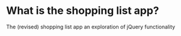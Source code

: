 # What is the shopping list app?
The (revised) shopping list app an exploration of jQuery functionality 
